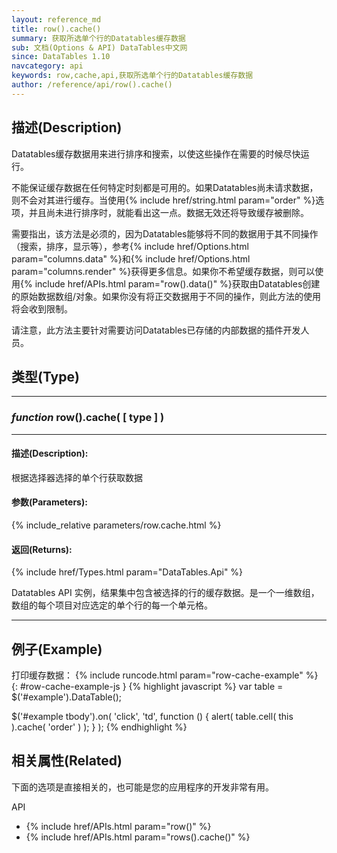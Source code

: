 ```yaml
---
layout: reference_md
title: row().cache()
summary: 获取所选单个行的Datatables缓存数据
sub: 文档(Options & API) DataTables中文网
since: DataTables 1.10
navcategory: api
keywords: row,cache,api,获取所选单个行的Datatables缓存数据
author: /reference/api/row().cache()
---
```


## 描述(Description)

Datatables缓存数据用来进行排序和搜索，以使这些操作在需要的时候尽快运行。

不能保证缓存数据在任何特定时刻都是可用的。如果Datatables尚未请求数据，则不会对其进行缓存。当使用{% include href/string.html param="order" %}选项，并且尚未进行排序时，就能看出这一点。数据无效还将导致缓存被删除。

需要指出，该方法是必须的，因为Datatables能够将不同的数据用于其不同操作（搜索，排序，显示等），参考{% include href/Options.html param="columns.data" %}和{% include href/Options.html param="columns.render" %}获得更多信息。如果你不希望缓存数据，则可以使用{% include href/APIs.html param="row().data()" %}获取由Datatables创建的原始数据数组/对象。如果你没有将正交数据用于不同的操作，则此方法的使用将会收到限制。

请注意，此方法主要针对需要访问Datatables已存储的内部数据的插件开发人员。



## 类型(Type)
---
### _function_ **row().cache( [ type ] )**   
---
#### 描述(Description):
根据选择器选择的单个行获取数据

     
#### 参数(Parameters):
{% include_relative parameters/row.cache.html %}

#### 返回(Returns):

{% include href/Types.html param="DataTables.Api" %}

Datatables API 实例，结果集中包含被选择的行的缓存数据。是一个一维数组，数组的每个项目对应选定的单个行的每一个单元格。


--- 
    
## 例子(Example)

打印缓存数据：
{% include runcode.html param="row-cache-example" %}
{: #row-cache-example-js }
{% highlight javascript %}
var table = $('#example').DataTable();
 
$('#example tbody').on( 'click', 'td', function () {
    alert( table.cell( this ).cache( 'order' ) );
} );
{% endhighlight %}



## 相关属性(Related)
下面的选项是直接相关的，也可能是您的应用程序的开发非常有用。

API

- {% include href/APIs.html param="row()" %}
- {% include href/APIs.html param="rows().cache()" %}

